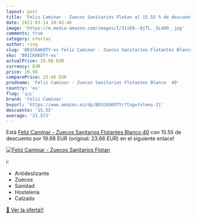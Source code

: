 ```yaml
---
layout: post
title: 'Feliz Caminar - Zuecos Sanitarios Flotan al 15.55 % de descuento'
date: 2021-03-14 20:43:46
image: 'https://m.media-amazon.com/images/I/31vE0--8jTL._SL400_.jpg'
comments: true
category: ofertas
author: ring
slug: 'B01CKAKOTY-es Feliz Caminar - Zuecos Sanitarios Flotantes Blanco 40'
sku: 'B01CKAKOTY-es'
actualPrice: 19.98 EUR
currency: EUR
price: 19.98
comparePrice: 23.66 EUR
prodname: 'Feliz Caminar - Zuecos Sanitarios Flotantes Blanco  40'
country: 'es'
flag: '🇪🇸'
brand: 'Feliz Caminar'
buyurl: 'https://www.amazon.es/dp/B01CKAKOTY/?tag=tolees-21'
descuento: '15.55'
average: '21.572'
---
```


Está [Feliz Caminar - Zuecos Sanitarios Flotantes Blanco  40](https://www.amazon.es/dp/B01CKAKOTY/?tag=tolees-21) con 15.55 de descuento por 19.98 EUR (original: 23.66 EUR) en el siguiente enlace!

[![Feliz Caminar - Zuecos Sanitarios Flotan](https://m.media-amazon.com/images/I/31vE0--8jTL._SL400_.jpg)](https://www.amazon.es/dp/B01CKAKOTY/?tag=tolees-21)

ℹ️:

- Antideslizante
- Zuecos
- Sanidad
- Hostelería
- Calzado

[🛒 Ver la oferta!!](https://www.amazon.es/dp/B01CKAKOTY/?tag=tolees-21)
